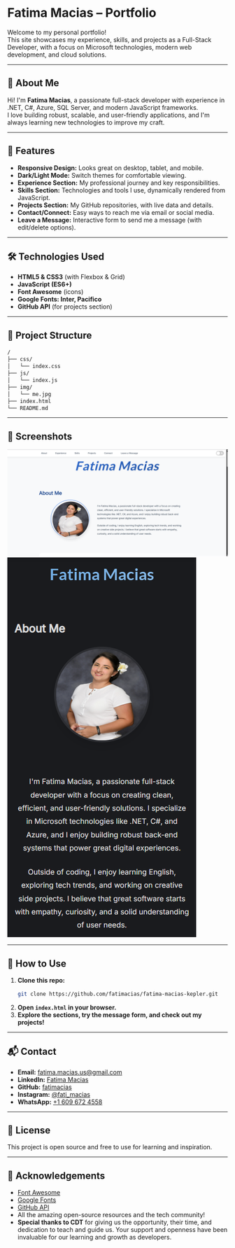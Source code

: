# Fatima Macias – Portfolio

Welcome to my personal portfolio!  
This site showcases my experience, skills, and projects as a Full-Stack Developer, with a focus on Microsoft technologies, modern web development, and cloud solutions.

---

## 🚀 About Me

Hi! I'm **Fatima Macias**, a passionate full-stack developer with experience in .NET, C#, Azure, SQL Server, and modern JavaScript frameworks.  
I love building robust, scalable, and user-friendly applications, and I'm always learning new technologies to improve my craft.

---

## 🌟 Features

- **Responsive Design:** Looks great on desktop, tablet, and mobile.
- **Dark/Light Mode:** Switch themes for comfortable viewing.
- **Experience Section:** My professional journey and key responsibilities.
- **Skills Section:** Technologies and tools I use, dynamically rendered from JavaScript.
- **Projects Section:** My GitHub repositories, with live data and details.
- **Contact/Connect:** Easy ways to reach me via email or social media.
- **Leave a Message:** Interactive form to send me a message (with edit/delete options).

---

## 🛠️ Technologies Used

- **HTML5 & CSS3** (with Flexbox & Grid)
- **JavaScript (ES6+)**
- **Font Awesome** (icons)
- **Google Fonts: Inter, Pacifico**
- **GitHub API** (for projects section)

---

## 📂 Project Structure

```
/
├── css/
│   └── index.css
├── js/
│   └── index.js
├── img/
│   └── me.jpg
├── index.html
└── README.md
```

---

## 📸 Screenshots

![Home page screenshot](img/home-screenshot.png)
![Mobile view screenshot](img/mobile-screenshot.png)

---

## 📝 How to Use

1. **Clone this repo:**
   ```bash
   git clone https://github.com/fatimacias/fatima-macias-kepler.git
   ```
2. **Open `index.html` in your browser.**
3. **Explore the sections, try the message form, and check out my projects!**

---

## 📬 Contact

- **Email:** [fatima.macias.us@gmail.com](mailto:fatima.macias.us@gmail.com)
- **LinkedIn:** [Fatima Macias](https://www.linkedin.com/in/fatima-macias)
- **GitHub:** [fatimacias](https://github.com/fatimacias)
- **Instagram:** [@fati_macias](https://www.instagram.com/fati_macias)
- **WhatsApp:** [+1 609 672 4558](https://wa.me/16096724558)

---

## 📄 License

This project is open source and free to use for learning and inspiration.

---

## 🙏 Acknowledgements

- [Font Awesome](https://fontawesome.com/)
- [Google Fonts](https://fonts.google.com/)
- [GitHub API](https://docs.github.com/en/rest)
- All the amazing open-source resources and the tech community!
- **Special thanks to CDT** for giving us the opportunity, their time, and dedication to teach and guide us. Your support and openness have been invaluable for our learning and growth as developers.